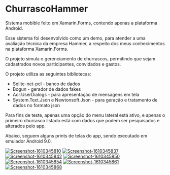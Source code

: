# ChurrascoHammer

Sistema mobible feito em Xamarin.Forms, contendo apenas a plataforma Android. 

Esse sistema foi desenvolvido como um demo, para atender a uma avaliação técnica da empresa Hammer, a respeito dos meus conhecimentos na plataforma Xamarin.Forms.

O projeto simula o gerenciamento de churrascos, permitindo que sejam cadastrados novos participantes, convidados e gastos.

O projeto utiliza as seguintes bibliotecas:

- Sqlite-net-pcl - banco de dados
- Bogun - gerador de dados fakes
- Acr.UserDialogs - para apresentação de mensagens em tela
- System.Text.Json e Newtonsoft.Json - para geração e tratamento de dados no formato json

Para fins de teste, apenas uma opção do menu lateral está ativo, e apenas o primeiro churrasco listado está com dados que podem ser pesquisados e alterados pelo app.

Abaixo, seguem alguns prints de telas do app, sendo executado em emulador Android 9.0.

<a href='https://postimg.cc/vgx8Wq3H' target='_blank'><img src='https://i.postimg.cc/vgx8Wq3H/Screenshot-1610345810.png' border='0' alt='Screenshot-1610345810'/></a> <a href='https://postimg.cc/jnhpNy0S' target='_blank'><img src='https://i.postimg.cc/jnhpNy0S/Screenshot-1610345837.png' border='0' alt='Screenshot-1610345837'/></a> <a href='https://postimg.cc/RNSFYR0G' target='_blank'><img src='https://i.postimg.cc/RNSFYR0G/Screenshot-1610345842.png' border='0' alt='Screenshot-1610345842'/></a> <a href='https://postimg.cc/TKhPd3gD' target='_blank'><img src='https://i.postimg.cc/TKhPd3gD/Screenshot-1610345850.png' border='0' alt='Screenshot-1610345850'/></a> <a href='https://postimg.cc/phMVJQ7f' target='_blank'><img src='https://i.postimg.cc/phMVJQ7f/Screenshot-1610345854.png' border='0' alt='Screenshot-1610345854'/></a> <a href='https://postimg.cc/nsBprjzC' target='_blank'><img src='https://i.postimg.cc/nsBprjzC/Screenshot-1610345861.png' border='0' alt='Screenshot-1610345861'/></a> <a href='https://postimg.cc/pprv81rN' target='_blank'><img src='https://i.postimg.cc/pprv81rN/Screenshot-1610345868.png' border='0' alt='Screenshot-1610345868'/></a>
